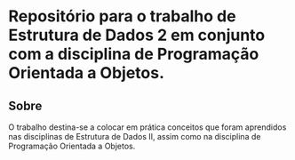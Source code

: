 # Repositório para o trabalho de Estrutura de Dados 2 em conjunto com a disciplina de Programação Orientada a Objetos.

## Sobre
O trabalho destina-se a colocar em prática conceitos que foram aprendidos nas disciplinas de Estrutura de Dados II, assim como na disciplina de Programação Orientada a Objetos.
